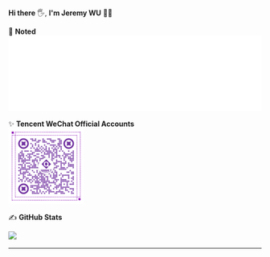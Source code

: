 **Hi there** 🖐️, **I'm Jeremy WU** 👷‍♂️

🌈 **Noted** 
    <a href="https://github.com/jeremywu917">  
        <img height="150em" src='https://raw.githubusercontent.com/jeremywu917/jeremywuassets/main/src/wechat/logo/home_gif_wechat.gif'/>
    </a>

✨ **Tencent WeChat Official Accounts**
    <a href="https://github.com/jeremywu917">        
        <img height="150em" src='https://raw.githubusercontent.com/jeremywu917/jeremywuassets/main/src/wechat/logo/logo_05.png'/>
    </a>

✍ **GitHub Stats**
<p align="left">
 	<a href="https://github.com/jeremywu917">
        <img height="150em" src="https://github-readme-stats.vercel.app/api?username=jeremywu917&show_icons=true&theme=gruvbox&include_all_commits=true&count_private=true"/>
    </a>
</p>

---
